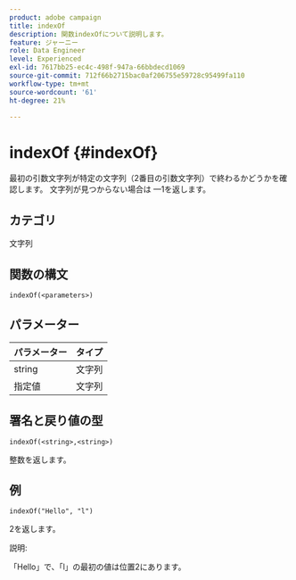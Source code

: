 ```yaml
---
product: adobe campaign
title: indexOf
description: 関数indexOfについて説明します。
feature: ジャーニー
role: Data Engineer
level: Experienced
exl-id: 7617bb25-ec4c-498f-947a-66bbdecd1069
source-git-commit: 712f66b2715bac0af206755e59728c95499fa110
workflow-type: tm+mt
source-wordcount: '61'
ht-degree: 21%

---
```


# indexOf {#indexOf}

最初の引数文字列が特定の文字列（2番目の引数文字列）で終わるかどうかを確認します。 文字列が見つからない場合は —1を返します。

## カテゴリ

文字列

## 関数の構文

`indexOf(<parameters>)`

## パラメーター

| パラメーター | タイプ |
|-----------|------------------|
| string | 文字列 |
| 指定値 | 文字列 |

## 署名と戻り値の型

`indexOf(<string>,<string>)`

整数を返します。

## 例

`indexOf("Hello", "l")`

2を返します。

説明:

「Hello」で、「l」の最初の値は位置2にあります。
